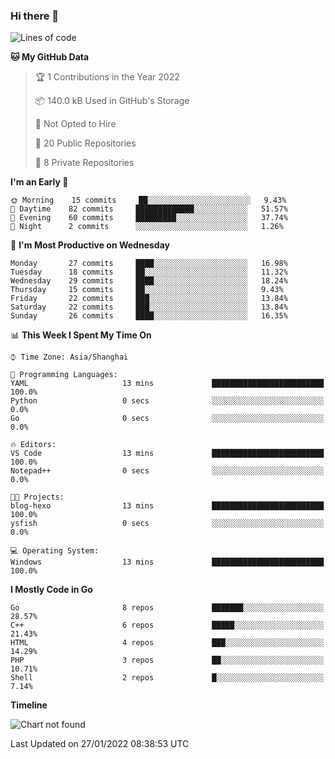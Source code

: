 ### Hi there 👋

<!--
**pinelliar/pinelliar** is a ✨ _special_ ✨ repository because its `README.md` (this file) appears on your GitHub profile.

Here are some ideas to get you started:

- 🔭 I’m currently working on ...
- 🌱 I’m currently learning ...
- 👯 I’m looking to collaborate on ...
- 🤔 I’m looking for help with ...
- 💬 Ask me about ...
- 📫 How to reach me: ...
- 😄 Pronouns: ...
- ⚡ Fun fact: ...
-->

<!--START_SECTION:waka-->
![Lines of code](https://img.shields.io/badge/From%20Hello%20World%20I%27ve%20Written-41%20Thousand%20lines%20of%20code-blue)

**🐱 My GitHub Data** 

> 🏆 1 Contributions in the Year 2022
 > 
> 📦 140.0 kB Used in GitHub's Storage 
 > 
> 🚫 Not Opted to Hire
 > 
> 📜 20 Public Repositories 
 > 
> 🔑 8 Private Repositories  
 > 
**I'm an Early 🐤** 

```text
🌞 Morning    15 commits     ██░░░░░░░░░░░░░░░░░░░░░░░   9.43% 
🌆 Daytime    82 commits     █████████████░░░░░░░░░░░░   51.57% 
🌃 Evening    60 commits     █████████░░░░░░░░░░░░░░░░   37.74% 
🌙 Night      2 commits      ░░░░░░░░░░░░░░░░░░░░░░░░░   1.26%

```
📅 **I'm Most Productive on Wednesday** 

```text
Monday       27 commits     ████░░░░░░░░░░░░░░░░░░░░░   16.98% 
Tuesday      18 commits     ██░░░░░░░░░░░░░░░░░░░░░░░   11.32% 
Wednesday    29 commits     ████░░░░░░░░░░░░░░░░░░░░░   18.24% 
Thursday     15 commits     ██░░░░░░░░░░░░░░░░░░░░░░░   9.43% 
Friday       22 commits     ███░░░░░░░░░░░░░░░░░░░░░░   13.84% 
Saturday     22 commits     ███░░░░░░░░░░░░░░░░░░░░░░   13.84% 
Sunday       26 commits     ████░░░░░░░░░░░░░░░░░░░░░   16.35%

```


📊 **This Week I Spent My Time On** 

```text
⌚︎ Time Zone: Asia/Shanghai

💬 Programming Languages: 
YAML                     13 mins             █████████████████████████   100.0% 
Python                   0 secs              ░░░░░░░░░░░░░░░░░░░░░░░░░   0.0% 
Go                       0 secs              ░░░░░░░░░░░░░░░░░░░░░░░░░   0.0%

🔥 Editors: 
VS Code                  13 mins             █████████████████████████   100.0% 
Notepad++                0 secs              ░░░░░░░░░░░░░░░░░░░░░░░░░   0.0%

🐱‍💻 Projects: 
blog-hexo                13 mins             █████████████████████████   100.0% 
ysfish                   0 secs              ░░░░░░░░░░░░░░░░░░░░░░░░░   0.0%

💻 Operating System: 
Windows                  13 mins             █████████████████████████   100.0%

```

**I Mostly Code in Go** 

```text
Go                       8 repos             ███████░░░░░░░░░░░░░░░░░░   28.57% 
C++                      6 repos             █████░░░░░░░░░░░░░░░░░░░░   21.43% 
HTML                     4 repos             ███░░░░░░░░░░░░░░░░░░░░░░   14.29% 
PHP                      3 repos             ██░░░░░░░░░░░░░░░░░░░░░░░   10.71% 
Shell                    2 repos             █░░░░░░░░░░░░░░░░░░░░░░░░   7.14%

```


**Timeline**

![Chart not found](https://raw.githubusercontent.com/pinelliar/pinelliar/main/charts/bar_graph.png) 


 Last Updated on 27/01/2022 08:38:53 UTC
<!--END_SECTION:waka-->
